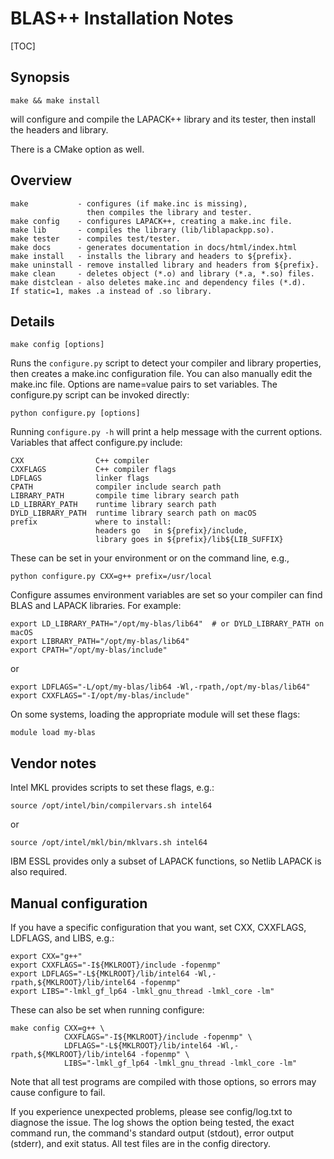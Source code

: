 BLAS++ Installation Notes
================================================================================

[TOC]

Synopsis
--------------------------------------------------------------------------------

    make && make install

will configure and compile the LAPACK++ library and its tester,
then install the headers and library.

There is a CMake option as well.

Overview
--------------------------------------------------------------------------------

    make           - configures (if make.inc is missing),
                     then compiles the library and tester.
    make config    - configures LAPACK++, creating a make.inc file.
    make lib       - compiles the library (lib/liblapackpp.so).
    make tester    - compiles test/tester.
    make docs      - generates documentation in docs/html/index.html
    make install   - installs the library and headers to ${prefix}.
    make uninstall - remove installed library and headers from ${prefix}.
    make clean     - deletes object (*.o) and library (*.a, *.so) files.
    make distclean - also deletes make.inc and dependency files (*.d).
    If static=1, makes .a instead of .so library.

Details
--------------------------------------------------------------------------------

    make config [options]

Runs the `configure.py` script to detect your compiler and library properties,
then creates a make.inc configuration file. You can also manually edit the
make.inc file. Options are name=value pairs to set variables. The configure.py
script can be invoked directly:

    python configure.py [options]

Running `configure.py -h` will print a help message with the current options.
Variables that affect configure.py include:

    CXX                C++ compiler
    CXXFLAGS           C++ compiler flags
    LDFLAGS            linker flags
    CPATH              compiler include search path
    LIBRARY_PATH       compile time library search path
    LD_LIBRARY_PATH    runtime library search path
    DYLD_LIBRARY_PATH  runtime library search path on macOS
    prefix             where to install:
                       headers go   in ${prefix}/include,
                       library goes in ${prefix}/lib${LIB_SUFFIX}

These can be set in your environment or on the command line, e.g.,

    python configure.py CXX=g++ prefix=/usr/local

Configure assumes environment variables are set so your compiler can find BLAS
and LAPACK libraries. For example:

    export LD_LIBRARY_PATH="/opt/my-blas/lib64"  # or DYLD_LIBRARY_PATH on macOS
    export LIBRARY_PATH="/opt/my-blas/lib64"
    export CPATH="/opt/my-blas/include"

or

    export LDFLAGS="-L/opt/my-blas/lib64 -Wl,-rpath,/opt/my-blas/lib64"
    export CXXFLAGS="-I/opt/my-blas/include"

On some systems, loading the appropriate module will set these flags:

    module load my-blas

Vendor notes
--------------------------------------------------------------------------------

Intel MKL provides scripts to set these flags, e.g.:

    source /opt/intel/bin/compilervars.sh intel64

or

    source /opt/intel/mkl/bin/mklvars.sh intel64

IBM ESSL provides only a subset of LAPACK functions,
so Netlib LAPACK is also required.

Manual configuration
--------------------------------------------------------------------------------

If you have a specific configuration that you want, set CXX, CXXFLAGS, LDFLAGS,
and LIBS, e.g.:

    export CXX="g++"
    export CXXFLAGS="-I${MKLROOT}/include -fopenmp"
    export LDFLAGS="-L${MKLROOT}/lib/intel64 -Wl,-rpath,${MKLROOT}/lib/intel64 -fopenmp"
    export LIBS="-lmkl_gf_lp64 -lmkl_gnu_thread -lmkl_core -lm"

These can also be set when running configure:

    make config CXX=g++ \
                CXXFLAGS="-I${MKLROOT}/include -fopenmp" \
                LDFLAGS="-L${MKLROOT}/lib/intel64 -Wl,-rpath,${MKLROOT}/lib/intel64 -fopenmp" \
                LIBS="-lmkl_gf_lp64 -lmkl_gnu_thread -lmkl_core -lm"

Note that all test programs are compiled with those options, so errors may cause
configure to fail.

If you experience unexpected problems, please see config/log.txt to diagnose the
issue. The log shows the option being tested, the exact command run, the
command's standard output (stdout), error output (stderr), and exit status. All
test files are in the config directory.
